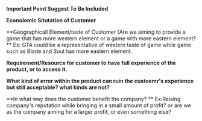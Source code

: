 

**Important Point Suggest To Be Included**

**Econolomic Situtation of Customer**

**Geographicall Element/taste of Customer (Are we aiming to provide a game that has more western element or a game with more eastern element? **
  Ex: GTA could be a representative of western taste of game while game such as Blade and Soul has more eastern element.
	
**Requirement/Resource for customer to have full experience of the product, or to access it.**

**What kind of error within the product can ruin the custoemr's experience but still acceptable? what kinds are not?**

**In what way does the customer benefit the company? **
	Ex:Raising company's reputation while bringing in a small amount of profit?
	or are we as the company aiming for a larger profit, or even something else?
	
	
	
	

